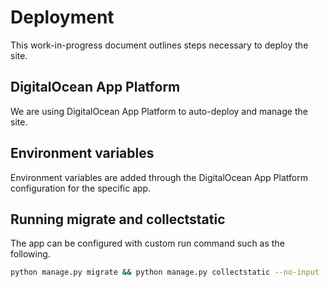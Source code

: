 # Deployment

This work-in-progress document outlines steps necessary to deploy the site.

## DigitalOcean App Platform

We are using DigitalOcean App Platform to auto-deploy and manage the site.

## Environment variables

Environment variables are added through the DigitalOcean App Platform configuration for the specific app.

## Running migrate and collectstatic

The app can be configured with custom run command such as the following.

```sh
python manage.py migrate && python manage.py collectstatic --no-input
```
